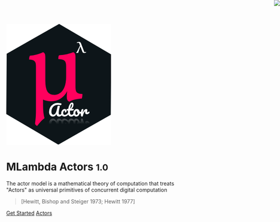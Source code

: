 
<a class="ribbon" href="https://www.reactivemanifesto.org/" style="right: 0; top:0; position: absolute;">
    <img src="https://www.reactivemanifesto.org//images/ribbons/d8b11ebfd1a966d2b28b838357edf892-we-are-reactive-blue-right.png">
</a>


![logo](site/assets/mactor.png)

# MLambda Actors <small>1.0</small>

The actor model is a mathematical theory of computation that treats "Actors" as 
universal primitives of concurrent digital computation 

 > [Hewitt, Bishop and Steiger 1973; Hewitt 1977]
 
 [Get Started](README.md) [Actors](https://www.youtube.com/watch?v=7erJ1DV_Tlo)


